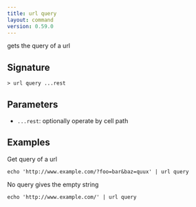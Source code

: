 ```yaml
---
title: url query
layout: command
version: 0.59.0
---
```


gets the query of a url

## Signature

```> url query ...rest```

## Parameters

 -  `...rest`: optionally operate by cell path

## Examples

Get query of a url
```shell
echo 'http://www.example.com/?foo=bar&baz=quux' | url query
```

No query gives the empty string
```shell
echo 'http://www.example.com/' | url query
```

